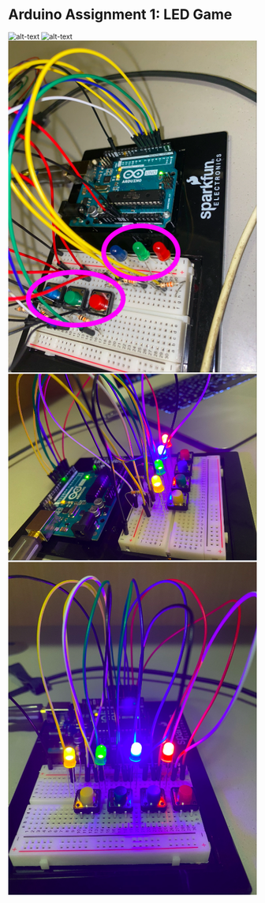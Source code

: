 # Arduino Assignment 1: LED Game

![alt-text](images/finalgame.gif)
![alt-text](images/firstbuild.gif)
![](images/messygame.png)
![](images/cleangame.png)
![](images/cleangame2.png)
